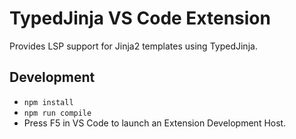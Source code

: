 # TypedJinja VS Code Extension

Provides LSP support for Jinja2 templates using TypedJinja.

## Development

- `npm install`
- `npm run compile`
- Press F5 in VS Code to launch an Extension Development Host. 